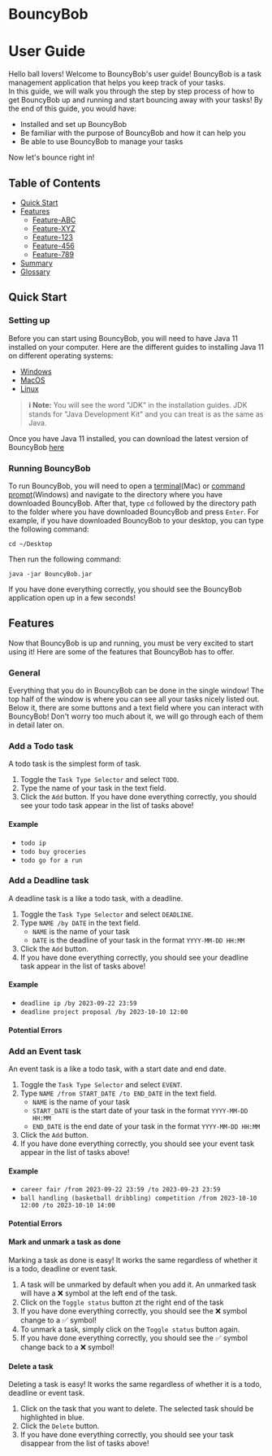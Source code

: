 # BouncyBob
# User Guide
Hello ball lovers! Welcome to BouncyBob's user guide! BouncyBob is a task management application that helps you keep track of your tasks.  
In this guide, we will walk you through the step by step process of how to get BouncyBob up and running and start bouncing away with your tasks!
By the end of this guide, you would have:
- Installed and set up BouncyBob
- Be familiar with the purpose of BouncyBob and how it can help you
- Be able to use BouncyBob to manage your tasks

Now let's bounce right in!
## Table of Contents
- [Quick Start](#quick-start)
- [Features](#features)
  - [Feature-ABC](#feature-abc)
  - [Feature-XYZ](#feature-xyz)
  - [Feature-123](#feature-123)
  - [Feature-456](#feature-456)
  - [Feature-789](#feature-789)
- [Summary](#summary)
- [Glossary](#glossary)

## Quick Start
### Setting up
Before you can start using BouncyBob, you will need to have Java 11 installed on your computer. Here are the different guides to installing Java 11 on different operating systems:
- [Windows](https://docs.oracle.com/en/java/javase/11/install/installation-jdk-microsoft-windows-platforms.html#GUID-A7E27B90-A28D-4237-9383-A58B416071CA)
- [MacOS](https://docs.oracle.com/en/java/javase/11/install/installation-jdk-macos.html#GUID-2FE451B0-9572-4E38-A1A5-568B77B146DE)
- [Linux](https://docs.oracle.com/en/java/javase/11/install/installation-jdk-linux-platforms.html#GUID-737A84E4-2EFF-4D38-8E60-3E29D1B884B8)

> **ℹ️ Note:**
> You will see the word "JDK" in the installation guides. JDK stands for "Java Development Kit" and you can treat is as the same as Java.

Once you have Java 11 installed, you can download the latest version of BouncyBob [here]()
### Running BouncyBob
To run BouncyBob, you will need to open a [terminal](https://support.apple.com/en-sg/guide/terminal/apd5265185d-f365-44cb-8b09-71a064a42125/mac)(Mac) or [command prompt](https://support.kaspersky.com/common/windows/14637#block0)(Windows) and navigate to the directory where you have downloaded BouncyBob.
After that, type `cd` followed by the directory path to the folder where you have downloaded BouncyBob and press `Enter`. For example, if you have downloaded BouncyBob to your desktop, you can type the following command:  
```
cd ~/Desktop
```
Then run the following command:
```
java -jar BouncyBob.jar
```
If you have done everything correctly, you should see the BouncyBob application open up in a few seconds!
## Features 
Now that BouncyBob is up and running, you must be very excited to start using it! Here are some of the features that BouncyBob has to offer.
### General
Everything that you do in BouncyBob can be done in the single window! The top half of the window is where you can see all your tasks nicely listed out. Below it, there are some buttons and a text field where you can interact with BouncyBob! Don't worry too much about it, we will go through each of them in detail later on.
### Add a Todo task
A todo task is the simplest form of task.
1. Toggle the `Task Type Selector` and select `TODO`.
2. Type the name of your task in the text field.
3. Click the `Add` button.
If you have done everything correctly, you should see your todo task appear in the list of tasks above!

#### Example
- `todo ip`
- `todo buy groceries`
- `todo go for a run`

### Add a Deadline task
A deadline task is a like a todo task, with a deadline.
1. Toggle the `Task Type Selector` and select `DEADLINE`.
2. Type `NAME /by DATE` in the text field.
    - `NAME` is the name of your task
    - `DATE` is the deadline of your task in the format `YYYY-MM-DD HH:MM`
3. Click the `Add` button.
4. If you have done everything correctly, you should see your deadline task appear in the list of tasks above!

#### Example
- `deadline ip /by 2023-09-22 23:59`
- `deadline project proposal /by 2023-10-10 12:00`

#### Potential Errors

### Add an Event task
An event task is a like a todo task, with a start date and end date.
1. Toggle the `Task Type Selector` and select `EVENT`.
2. Type `NAME /from START_DATE /to END_DATE` in the text field.
    - `NAME` is the name of your task
    - `START_DATE` is the start date of your task in the format `YYYY-MM-DD HH:MM`
    - `END_DATE` is the end date of your task in the format `YYYY-MM-DD HH:MM`
3. Click the `Add` button.
4. If you have done everything correctly, you should see your event task appear in the list of tasks above!

#### Example
- `career fair /from 2023-09-22 23:59 /to 2023-09-23 23:59`
- `ball handling (basketball dribbling) competition /from 2023-10-10 12:00 /to 2023-10-10 14:00`

#### Potential Errors

#### Mark and unmark a task as done
Marking a task as done is easy! It works the same regardless of whether it is a todo, deadline or event task.
1. A task will be unmarked by default when you add it. An unmarked task will have a ❌ symbol at the left end of the task.
2. Click on the `Toggle status` button zt the right end of the task
3. If you have done everything correctly, you should see the ❌ symbol change to a ✅ symbol!
4. To unmark a task, simply click on the `Toggle status` button again.
5. If you have done everything correctly, you should see the ✅ symbol change back to a ❌ symbol!

#### Delete a task
Deleting a task is easy! It works the same regardless of whether it is a todo, deadline or event task.
1. Click on the task that you want to delete. The selected task should be highlighted in blue.
2. Click the `Delete` button.
3. If you have done everything correctly, you should see your task disappear from the list of tasks above!
